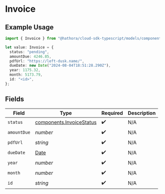 # Invoice

## Example Usage

```typescript
import { Invoice } from "@hathora/cloud-sdk-typescript/models/components";

let value: Invoice = {
  status: "pending",
  amountDue: 4246.85,
  pdfUrl: "https://left-dusk.name/",
  dueDate: new Date("2024-08-04T18:51:28.290Z"),
  year: 1175.32,
  month: 5173.79,
  id: "<id>",
};
```

## Fields

| Field                                                                                         | Type                                                                                          | Required                                                                                      | Description                                                                                   |
| --------------------------------------------------------------------------------------------- | --------------------------------------------------------------------------------------------- | --------------------------------------------------------------------------------------------- | --------------------------------------------------------------------------------------------- |
| `status`                                                                                      | [components.InvoiceStatus](../../models/components/invoicestatus.md)                          | :heavy_check_mark:                                                                            | N/A                                                                                           |
| `amountDue`                                                                                   | *number*                                                                                      | :heavy_check_mark:                                                                            | N/A                                                                                           |
| `pdfUrl`                                                                                      | *string*                                                                                      | :heavy_check_mark:                                                                            | N/A                                                                                           |
| `dueDate`                                                                                     | [Date](https://developer.mozilla.org/en-US/docs/Web/JavaScript/Reference/Global_Objects/Date) | :heavy_check_mark:                                                                            | N/A                                                                                           |
| `year`                                                                                        | *number*                                                                                      | :heavy_check_mark:                                                                            | N/A                                                                                           |
| `month`                                                                                       | *number*                                                                                      | :heavy_check_mark:                                                                            | N/A                                                                                           |
| `id`                                                                                          | *string*                                                                                      | :heavy_check_mark:                                                                            | N/A                                                                                           |